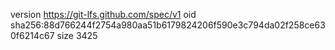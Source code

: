 version https://git-lfs.github.com/spec/v1
oid sha256:88d766244f2754a980aa51b6179824206f590e3c794da02f258ce630f6214c67
size 3425
